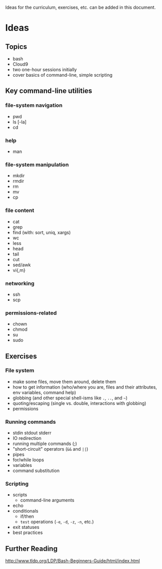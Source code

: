 Ideas for the curriculum, exercises, etc. can be added in this document.

# Ideas

## Topics

- bash
- Cloud9
- two one-hour sessions initially
- cover basics of command-line, simple scripting

## Key command-line utilities 

### file-system navigation
- pwd
- ls [-la]
- cd

### help
- man

### file-system manipulation
- mkdir
- rmdir
- rm
- mv
- cp

### file content
- cat 
- grep
- find (with: sort, uniq, xargs)
- wc
- less
- head
- tail
- cut
- sed/awk
- vi{,m}

### networking
- ssh
- scp

### permissions-related
- chown 
- chmod
- su
- sudo 

## Exercises

### File system

- make some files, move them around, delete them
- how to get information (who/where you are, files and their attributes, env variables, command help) 
- globbing (and other special shell-isms like `.`, `..`, and `~`)
- quoting/escaping (single vs. double, interactions with globbing)
- permissions

### Running commands

- stdin stdout stderr
- IO redirection
- running multiple commands (;)
- "short-circuit" operators (`&&` and `||`)
- pipes
- for/while loops
- variables
- command substitution

### Scripting

- scripts
  - command-line arguments
- echo
- conditionals
  - if/then
  - `test` operations (`-e`, `-d`, `-z`, `-n`, etc.)
- exit statuses
- best practices

## Further Reading

http://www.tldp.org/LDP/Bash-Beginners-Guide/html/index.html

